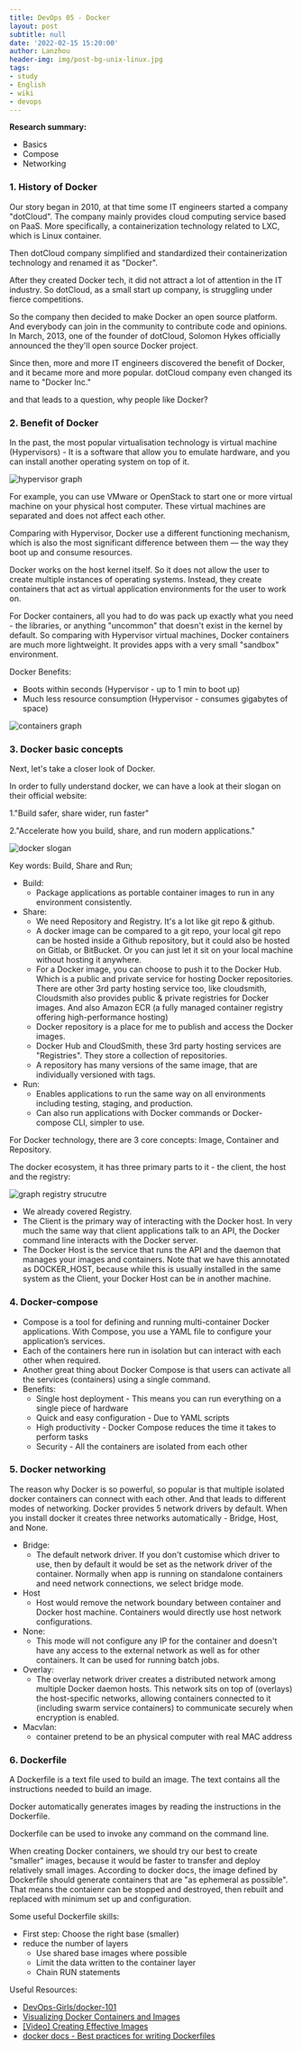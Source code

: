 ```yaml
---
title: DevOps 05 - Docker
layout: post
subtitle: null
date: '2022-02-15 15:20:00'
author: Lanzhou
header-img: img/post-bg-unix-linux.jpg
tags:
- study
- English
- wiki
- devops
---
```

**Research summary:**

- Basics
- Compose
- Networking


### 1. History of Docker

Our story began in 2010, at that time some IT engineers started a company "dotCloud". The company mainly provides cloud computing service based on PaaS. More specifically, a containerization technology related to LXC, which is Linux container.

Then dotCloud company simplified and standardized their containerization technology and renamed it as "Docker".

After they created Docker tech, it did not attract a lot of attention in the IT industry. So dotCloud, as a small start up company, is struggling under fierce competitions.

So the company then decided to make Docker an open source platform. And everybody can join in the community to contribute code and opinions. In March, 2013, one of the founder of dotCloud, Solomon Hykes officially announced the they'll open source Docker project.

Since then, more and more IT engineers discovered the benefit of Docker, and it became more and more popular. dotCloud company even changed its name to "Docker Inc."

and that leads to a question, why people like Docker?

### 2. Benefit of Docker

In the past, the most popular virtualisation technology is virtual machine (Hypervisors) - It is a software that allow you to emulate hardware, and you can install another operating system on top of it.

![hypervisor graph](/img/in-post/hypervisor.png)

For example, you can use VMware or OpenStack to start one or more virtual machine on your physical host computer. These virtual machines are separated and does not affect each other.

Comparing with Hypervisor, Docker use a different functioning mechanism, which is also the most significant difference between them — the way they boot up and consume resources.

Docker works on the host kernel itself. So it does not allow the user to create multiple instances of operating systems. Instead, they create containers that act as virtual application environments for the user to work on.

For Docker containers, all you had to do was pack up exactly what you need - the libraries, or anything "uncommon" that doesn't exist in the kernel by default. So comparing with Hypervisor virtual machines, Docker containers are much more lightweight. It provides apps with a very small "sandbox" environment.

Docker Benefits:

- Boots within seconds (Hypervisor - up to 1 min to boot up)
- Much less resource consumption (Hypervisor - consumes gigabytes of space)

![containers graph](/img/in-post/containers.png)

### 3. Docker basic concepts

Next, let's take a closer look of Docker.

In order to fully understand docker, we can have a look at their slogan on their official website:

1."Build safer, share wider, run faster"

2."Accelerate how you build, share, and run modern applications."

![docker slogan](/img/in-post/docker-slogan.png)

Key words: Build, Share and Run;

- Build:
    - Package applications as portable container images to run in any environment consistently.
- Share:
    - We need Repository and Registry. It's a lot like git repo & github.
    - A docker image can be compared to a git repo, your local git repo can be hosted inside a Github repository, but it could also be hosted on Gitlab, or BitBucket. Or you can just let it sit on your local machine without hosting it anywhere.
    - For a Docker image, you can choose to push it to the Docker Hub. Which is a public and private service for hosting Docker repositories. There are other 3rd party hosting service too, like cloudsmith, Cloudsmith also provides public & private registries for Docker images. And also Amazon ECR (a fully managed container registry offering high-performance hosting)
    - Docker repository is a place for me to publish and access the Docker images.
    - Docker Hub and CloudSmith, these 3rd party hosting services are "Registries". They store a collection of repositories.
    - A repository has many versions of the same image, that are individually versioned with tags.
- Run:
    - Enables applications to run the same way on all environments including testing, staging, and production.
    - Can also run applications with Docker commands or Docker-compose CLI, simpler to use.

For Docker technology, there are 3 core concepts: Image, Container and Repository.

The docker ecosystem, it has three primary parts to it - the client, the host and the registry:

![graph registry strucutre](/img/in-post/4-docker.png)

- We already covered Registry.
- The Client is the primary way of interacting with the Docker host. In very much the same way that client applications talk to an API, the Docker command line interacts with the Docker server.
- The Docker Host is the service that runs the API and the daemon that manages your images and containers. Note that we have this annotated as DOCKER_HOST, because while this is usually installed in the same system as the Client, your Docker Host can be in another machine.

### 4. Docker-compose

- Compose is a tool for defining and running multi-container Docker applications. With Compose, you use a YAML file to configure your application’s services.
- Each of the containers here run in isolation but can interact with each other when required.
- Another great thing about Docker Compose is that users can activate all the services (containers) using a single command.
- Benefits:
    - Single host deployment - This means you can run everything on a single piece of hardware
    - Quick and easy configuration - Due to YAML scripts
    - High productivity - Docker Compose reduces the time it takes to perform tasks
    - Security - All the containers are isolated from each other

### 5. Docker networking

The reason why Docker is so powerful, so popular is that multiple isolated docker containers can connect with each other. And that leads to different modes of networking. Docker provides 5 network drivers by default. When you install docker it creates three networks automatically - Bridge, Host, and None.

- Bridge:
    - The default network driver. If you don't customise which driver to use, then by default it would be set as the network driver of the container. Normally when app is running on standalone containers and need network connections, we select bridge mode.
- Host
    - Host would remove the network boundary between container and Docker host machine. Containers would directly use host network configurations.
- None:
    - This mode will not configure any IP for the container and doesn't have any access to the external network as well as for other containers. It can be used for running batch jobs.
- Overlay:
    - The overlay network driver creates a distributed network among multiple Docker daemon hosts. This network sits on top of (overlays) the host-specific networks, allowing containers connected to it (including swarm service containers) to communicate securely when encryption is enabled.
- Macvlan:
    - container pretend to be an physical computer with real MAC address

### 6. Dockerfile

A Dockerfile is a text file used to build an image. The text contains all the instructions needed to build an image.

Docker automatically generates images by reading the instructions in the Dockerfile.

Dockerfile can be used to invoke any command on the command line.

When creating Docker containers, we should try our best to create "smaller" images, because it would be faster to transfer and deploy relatively small images. According to docker docs, the image defined by Dockerfile should generate containers that are "as ephemeral as possible". That means the contaienr can be stopped and destroyed, then rebuilt and replaced with minimum set up and configuration. 

Some useful Dockerfile skills:
- First step: Choose the right base (smaller)
- reduce the number of layers
  - Use shared base images where possible
  - Limit the data written to the container layer
  - Chain RUN statements

Useful Resources:

- [DevOps-Girls/docker-101](https://github.com/DevOps-Girls/docker-101)
- [Visualizing Docker Containers and Images](http://merrigrove.blogspot.com/2015/10/visualizing-docker-containers-and-images.html)
- [[Video] Creating Effective Images](https://www.youtube.com/watch?v=pPsREQbf3PA)
- [docker docs - Best practices for writing Dockerfiles](https://docs.docker.com/develop/develop-images/dockerfile_best-practices/)